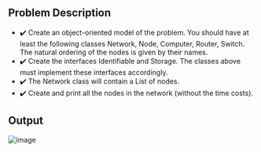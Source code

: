 ## Problem Description

  - :heavy_check_mark: Create an object-oriented model of the problem. You should have at least the following classes Network, Node, Computer, Router, Switch. The natural ordering of the nodes is given by their names.
  - :heavy_check_mark: Create the interfaces Identifiable and Storage. The classes above must implement these interfaces accordingly.
  - :heavy_check_mark: The Network class will contain a List of nodes.
  - :heavy_check_mark: Create and print all the nodes in the network (without the time costs).

## Output
![image](https://user-images.githubusercontent.com/61457770/157450782-4b7ef57b-9e61-45b4-8b42-010945fa0573.png)

